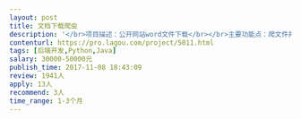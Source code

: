 ```yaml
---                
layout: post       
title: 文档下载爬虫           
description: '</br>项目描述：公开网站word文件下载</br></br>主要功能点：爬文件并保存，预计文件个数千万级别每个word大小200kb</br></br>产考产品：无</br></br>人员要求：会爬虫及解决反扒技术</br>'     
contenturl: https://pro.lagou.com/project/5011.html      
tags: [后端开发,Python,Java]            
salary: 30000-50000元          
publish_time: 2017-11-08 18:43:09         
review: 1941人                   
apply: 13人                   
recommend: 3人                   
time_range: 1-3个月              
---                 
```

